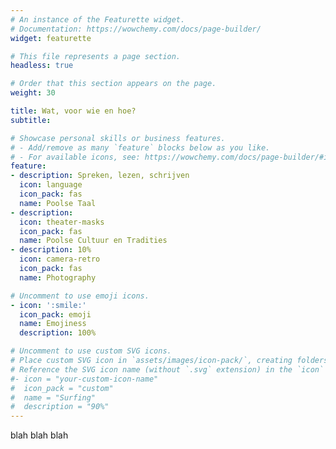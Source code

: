 ```yaml
---
# An instance of the Featurette widget.
# Documentation: https://wowchemy.com/docs/page-builder/
widget: featurette

# This file represents a page section.
headless: true

# Order that this section appears on the page.
weight: 30

title: Wat, voor wie en hoe?
subtitle:

# Showcase personal skills or business features.
# - Add/remove as many `feature` blocks below as you like.
# - For available icons, see: https://wowchemy.com/docs/page-builder/#icons
feature:
- description: Spreken, lezen, schrijven
  icon: language
  icon_pack: fas
  name: Poolse Taal
- description: 
  icon: theater-masks
  icon_pack: fas
  name: Poolse Cultuur en Tradities
- description: 10%
  icon: camera-retro
  icon_pack: fas
  name: Photography

# Uncomment to use emoji icons.
- icon: ':smile:'
  icon_pack: emoji
  name: Emojiness
  description: 100%

# Uncomment to use custom SVG icons.
# Place custom SVG icon in `assets/images/icon-pack/`, creating folders if necessary.
# Reference the SVG icon name (without `.svg` extension) in the `icon` field.
#- icon = "your-custom-icon-name"
#  icon_pack = "custom"
#  name = "Surfing"
#  description = "90%"
---
```


blah blah blah
